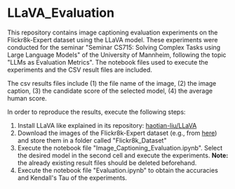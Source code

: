 # LLaVA_Evaluation

This repository contains image captioning evaluation experiments on the Flickr8k-Expert dataset using the LLaVA model. These experiments were conducted for the seminar "Seminar CS715: Solving Complex Tasks using Large Language Models" of the University of Mannheim, following the topic "LLMs as Evaluation Metrics". The notebook files used to execute the experiments and the CSV result files are included.

The csv results files include (1) the file name of the image, (2) the image caption, (3) the candidate score of the selected model, (4) the average human score.

In order to reproduce the results, execute the following steps:
  1) Install LLaVA like explained in its repository: [haotian-liu/LLaVA](https://github.com/haotian-liu/LLaVA)
  2) Download the images of the Flickr8k-Expert dataset (e.g., from [here](https://www.kaggle.com/datasets/sayanf/flickr8k)) and store them in a folder called "Flickr8k_Dataset"
  3) Execute the notebook file "Image_Captioning_Evaluation.ipynb". Select the desired model in the second cell and execute the experiments. **Note:** the already existing result files should be deleted beforehand.
  4) Execute the notebook file "Evaluation.ipynb" to obtain the accuracies and Kendall's Tau of the experiments.
